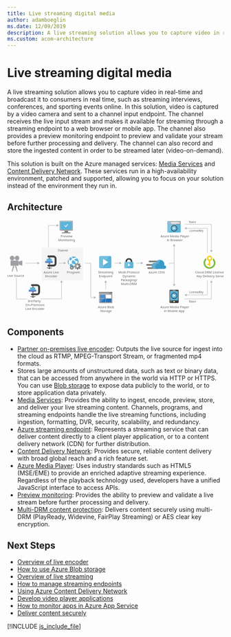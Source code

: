 ```yaml
---
title: Live streaming digital media
author: adamboeglin
ms.date: 12/09/2019
description: A live streaming solution allows you to capture video in real-time and broadcast it to consumers in real time, such as streaming interviews, conferences, and sporting events online. In this solution, video is captured by a video camera and sent to a channel input endpoint. The channel receives the live input stream and makes it available for streaming through a streaming endpoint to a web browser or mobile app. The channel also provides a preview monitoring endpoint to preview and validate your stream before further processing and delivery. The channel can also record and store the ingested content in order to be streamed later (video-on-demand).
ms.custom: acom-architecture
---
```

# Live streaming digital media

A live streaming solution allows you to capture video in real-time and broadcast it to consumers in real time, such as streaming interviews, conferences, and sporting events online. In this solution, video is captured by a video camera and sent to a channel input endpoint. The channel receives the live input stream and makes it available for streaming through a streaming endpoint to a web browser or mobile app. The channel also provides a preview monitoring endpoint to preview and validate your stream before further processing and delivery. The channel can also record and store the ingested content in order to be streamed later (video-on-demand).

This solution is built on the Azure managed services: [Media Services](/en-us/services/media-services/) and [Content Delivery Network](/en-us/services/cdn/). These services run in a high-availability environment, patched and supported, allowing you to focus on your solution instead of the environment they run in.


## Architecture

<svg class="architecture-diagram" aria-labelledby="digital-media-live-stream" height="353.645" viewbox="0 0 814.247 353.645" width="814.247" xmlns="https://www.w3.org/2000/svg"><title id="digital-media-live-stream">Live streaming digital media</title><desc>A live streaming solution allows you to capture video in real-time and broadcast it to consumers in real time, such as streaming interviews, conferences, and sporting events online. In this solution, video is captured by a video camera and sent to a channel input endpoint. The channel receives the live input stream and makes it available for streaming through a streaming endpoint to a web browser or mobile app. The channel also provides a preview monitoring endpoint to preview and validate your stream before further processing and delivery. The channel can also record and store the ingested content in order to be streamed later (video-on-demand).</desc><rect fill="#ededee" height="124" opacity="0.5" width="156" x="129.255" y="103.645"></rect><line fill="none" stroke="#b5b6b6" stroke-miterlimit="10" stroke-width="1.5" x1="115.167" x2="68.163" y1="161.73" y2="161.73"></line><polygon fill="#b5b6b6" points="113.744 156.868 122.163 161.73 113.744 166.591 113.744 156.868"></polygon><line fill="none" stroke="#b5b6b6" stroke-miterlimit="10" stroke-width="1.5" x1="214.167" x2="194.163" y1="161.73" y2="161.73"></line><polygon fill="#b5b6b6" points="212.744 156.868 221.163 161.73 212.744 166.591 212.744 156.868"></polygon><polyline fill="none" points="327.259 291.028 314.163 291.223 314.163 161.73 292.163 161.73" stroke="#b5b6b6" stroke-miterlimit="10" stroke-width="1.5"></polyline><polygon fill="#b5b6b6" points="325.765 286.188 334.255 290.924 325.909 295.911 325.765 286.188"></polygon><line fill="none" stroke="#b5b6b6" stroke-miterlimit="10" stroke-width="1.5" x1="423.167" x2="403.163" y1="161.73" y2="161.73"></line><polygon fill="#b5b6b6" points="421.744 156.868 430.163 161.73 421.744 166.591 421.744 156.868"></polygon><line fill="none" stroke="#b5b6b6" stroke-miterlimit="10" stroke-width="1.5" x1="370.163" x2="370.163" y1="233.727" y2="260.73"></line><polygon fill="#b5b6b6" points="365.302 235.149 370.163 226.73 375.025 235.149 365.302 235.149"></polygon><line fill="none" stroke="#b5b6b6" stroke-miterlimit="10" stroke-width="1.5" x1="504.167" x2="485.163" y1="161.73" y2="161.73"></line><polygon fill="#b5b6b6" points="502.744 156.868 511.163 161.73 502.744 166.591 502.744 156.868"></polygon><line fill="none" stroke="#b5b6b6" stroke-miterlimit="10" stroke-width="1.5" x1="628.163" x2="606.163" y1="161.73" y2="161.73"></line><line fill="none" stroke="#b5b6b6" stroke-miterlimit="10" stroke-width="1.5" x1="627.557" x2="627.557" y1="96.227" y2="242.233"></line><polygon fill="#b5b6b6" points="622.696 97.649 627.557 89.23 632.419 97.649 622.696 97.649"></polygon><polygon fill="#b5b6b6" points="622.696 240.81 627.557 249.23 632.419 240.81 622.696 240.81"></polygon><polyline fill="none" points="666.255 15.73 767.473 15.73 767.473 114.649" stroke="#b5b6b6" stroke-miterlimit="10" stroke-width="1.5"></polyline><polygon fill="#b5b6b6" points="762.611 113.226 767.473 121.645 772.335 113.226 762.611 113.226"></polygon><polyline fill="none" points="673.252 30.73 752.473 30.73 752.473 121.645" stroke="#b5b6b6" stroke-miterlimit="10" stroke-width="1.5"></polyline><polygon fill="#b5b6b6" points="674.675 35.591 666.255 30.73 674.675 25.868 674.675 35.591"></polygon><polyline fill="none" points="666.255 296.353 767.473 296.353 767.473 233.434" stroke="#b5b6b6" stroke-miterlimit="10" stroke-width="1.5"></polyline><polygon fill="#b5b6b6" points="772.335 234.857 767.473 226.438 762.611 234.857 772.335 234.857"></polygon><polyline fill="none" points="124.318 296.353 204.142 296.353 204.142 233.434" stroke="#b5b6b6" stroke-miterlimit="10" stroke-width="1.5"></polyline><polygon fill="#b5b6b6" points="209.004 234.857 204.142 226.438 199.281 234.857 209.004 234.857"></polygon><polyline fill="none" points="34.721 216.818 34.721 296.642 74.354 296.642" stroke="#b5b6b6" stroke-miterlimit="10" stroke-width="1.5"></polyline><polyline fill="none" points="673.252 281.353 752.473 281.353 752.473 226.438" stroke="#b5b6b6" stroke-miterlimit="10" stroke-width="1.5"></polyline><polygon fill="#b5b6b6" points="674.675 286.215 666.255 281.353 674.675 276.492 674.675 286.215"></polygon><text fill="#5e5e5e" font-family="SegoeUI, Segoe UI" font-size="10" transform="translate(682.417 10.551)"><tspan letter-spacing="-0.098em">T</tspan><tspan x="4.263" y="0">oken</tspan></text><text fill="#5e5e5e" font-family="SegoeUI, Segoe UI" font-size="10" transform="translate(682.417 309.646)"><tspan letter-spacing="-0.098em">T</tspan><tspan x="4.263" y="0">oken</tspan></text><text fill="#5e5e5e" font-family="SegoeUI, Segoe UI" font-size="10" transform="translate(684.993 44.146)">License/<tspan letter-spacing="-0.013em" x="36.006" y="0">K</tspan><tspan x="41.675" y="0">ey</tspan></text><text fill="#5e5e5e" font-family="SegoeUI, Segoe UI" font-size="10" transform="translate(684.993 275.271)">License/<tspan letter-spacing="-0.013em" x="36.006" y="0">K</tspan><tspan x="41.675" y="0">ey</tspan></text><text fill="#5e5e5e" font-family="SegoeUI, Segoe UI" font-size="10" transform="translate(189.709 117.646)">Channel</text><polyline fill="none" points="187.061 19.897 155.057 19.897 155.057 101.836" stroke="#b5b6b6" stroke-miterlimit="10" stroke-width="1.5"></polyline><polygon fill="#b5b6b6" points="185.638 15.035 194.057 19.897 185.638 24.759 185.638 15.035"></polygon><path d="M242.405,178.893a2.6,2.6,0,0,0,1.528,2.306l1.944-4.667a2.6,2.6,0,0,0-.944-.167A2.485,2.485,0,0,0,242.405,178.893Z" fill="none" transform="translate(-2.03 -0.127)"></path><path d="M242.405,178.893a2.5,2.5,0,0,1,2.528-2.528,2.6,2.6,0,0,1,.944.167l1.306-3.139-.583-.25-.833-2.25h-1.778l-.111.25-.639,1.944-1.25.528-2.056-1-1.25,1.306.111.25.944,1.833-.528,1.25-2.194.778v1.833l.25.056,1.944.639.528,1.25-1,2.056,1.306,1.306.25-.111,1.833-.944.528.25,1.306-3.139A2.648,2.648,0,0,1,242.405,178.893Z" fill="#fff" opacity="0.25" style="isolation:isolate" transform="translate(-2.03 -0.127)"></path><rect fill="#9fa0a2" height="19.726" width="30.162" x="12.599" y="152.012"></rect><circle cx="18.581" cy="142.636" fill="#9fa0a2" r="8.753"></circle><circle cx="36.78" cy="142.636" fill="#9fa0a2" r="8.753"></circle><polygon fill="#9fa0a2" points="56.709 171.229 42.985 166.853 42.985 156.062 56.709 151.685 56.709 171.229"></polygon><polygon fill="#9fa0a2" points="19.62 193.277 16.994 193.277 22.1 172.677 26.914 172.677 19.62 193.277"></polygon><polygon fill="#9fa0a2" points="36.433 193.277 39.059 193.277 33.953 172.677 29.139 172.677 36.433 193.277"></polygon><text fill="#5e5e5e" font-family="SegoeUI, Segoe UI" font-size="12" transform="translate(0 212.609)">Live Source</text><text fill="#5e5e5e" font-family="SegoeUI, Segoe UI" font-size="12" transform="translate(706.787 200.2)">Cloud DRM License/<tspan letter-spacing="-0.013em" x="5.282" y="14.4">K</tspan><tspan x="12.085" y="14.4">ey Delivery Serve</tspan></text><path d="M784.9,160.873a22.453,22.453,0,0,0-8.8-17.8v.7a13.743,13.743,0,0,1-1.5,6.1,16.294,16.294,0,1,1-28.4,10.9,16.426,16.426,0,0,1,4.7-11.5,13.161,13.161,0,0,1-1.3-5.6,5.7,5.7,0,0,1,.1-1.3,22.44,22.44,0,1,0,35.2,18.5Z" fill="#7fbb42" transform="translate(-2.03 -0.127)"></path><path d="M762.8,133.273a10.31,10.31,0,0,0-2.9,20.2v10.2h-4.8v5.2h4.8v3.8h5.7v-19.3a10.23,10.23,0,0,0,7.4-9.9A10.115,10.115,0,0,0,762.8,133.273Zm0,5.4a4.9,4.9,0,1,1-4.9,4.9A4.908,4.908,0,0,1,762.8,138.673Z" fill="#fbd118" transform="translate(-2.03 -0.127)"></path><text fill="#5e5e5e" font-family="SegoeUI, Segoe UI" font-size="12" transform="translate(341.735 200.199)"><tspan letter-spacing="-0.032em">S</tspan><tspan x="5.988" y="0">treaming</tspan><tspan x="2.965" y="14.4">Endpoint</tspan></text><path d="M393.619,175.5a5.52,5.52,0,0,1-5.52,5.52h-34.96a5.52,5.52,0,0,1-5.52-5.52v-34.96a5.52,5.52,0,0,1,5.52-5.52H388.1a5.52,5.52,0,0,1,5.52,5.52Z" fill="#5bb4da" transform="translate(-2.03 -0.127)"></path><path d="M360.5,181.023h-7.36a5.52,5.52,0,0,1-5.52-5.52v-34.96a5.52,5.52,0,0,1,5.52-5.52h31.28Z" fill="#fff" opacity="0.15" style="isolation:isolate" transform="translate(-2.03 -0.127)"></path><path d="M362.339,170.29V145.757l19.6,12.279Z" fill="#fff" transform="translate(-2.03 -0.127)"></path><rect fill="#b9539f" height="88.048" opacity="0" width="55.184" x="340.882" y="131.108"></rect><text fill="#5e5e5e" font-family="SegoeUI, Segoe UI" font-size="12" transform="translate(418.216 200.199)">Multi-Protocol<tspan x="15.422" y="14.4">Dynamic</tspan><tspan letter-spacing="-0.034em" x="9.105" y="28.8">P</tspan><tspan x="15.416" y="28.8">ackaging/</tspan><tspan x="9.067" y="43.2">Multi-DRM</tspan></text><path d="M472.472,157.336h0v-1.671a12.434,12.434,0,0,0-3.342-8.658c-1.975-2.278-6.379-3.721-9.645-3.721s-7.67,1.443-9.645,3.721a12.785,12.785,0,0,0-3.342,8.658v1.671h0l6,.683V156.5a9.68,9.68,0,0,1,1.823-5.772c1.139-1.291,3.569-1.9,5.164-1.975a7.7,7.7,0,0,1,5.164,1.975,7.253,7.253,0,0,1,1.823,4.86v2.43Z" fill="#3f3f3f" transform="translate(-2.03 -0.127)"></path><path d="M446.5,157.336h0c-2.962,0-4.025,1.747-4.025,4.025v15.872c0,1.975,1.215,4.025,3.493,4.025H473c2.582,0,3.493-2.05,3.493-4.025V161.361c0-2.05-.835-4.025-4.025-4.025H446.5Z" fill="#5bb4da" transform="translate(-2.03 -0.127)"></path><polygon fill="#fff" points="454.699 162.905 463.053 168.461 454.699 174.016 454.699 162.905"></polygon><path d="M466.4,157.336H446.5c-2.962,0-4.025,1.747-4.025,4.025v15.872c0,1.975,1.215,4.025,3.493,4.025h5.088Z" fill="#fff" opacity="0.15" style="isolation:isolate" transform="translate(-2.03 -0.127)"></path><text fill="#5e5e5e" font-family="SegoeUI, Segoe UI" font-size="12" transform="translate(531.701 200.609)">Azure CDN</text><path d="M576.711,158.359h-39.9a3.009,3.009,0,0,1-3-3h0a3.009,3.009,0,0,1,3-3h39.9a3.009,3.009,0,0,1,3,3h0A3.009,3.009,0,0,1,576.711,158.359Z" fill="#7c7b7b" transform="translate(-2.03 -0.127)"></path><path d="M568.611,183.409h-36.9a3.009,3.009,0,0,1-3-3h0a3.009,3.009,0,0,1,3-3h36.9a3.009,3.009,0,0,1,3,3h0A3.009,3.009,0,0,1,568.611,183.409Z" fill="#7c7b7b" transform="translate(-2.03 -0.127)"></path><path d="M564.261,171.259h-36.9a3.009,3.009,0,0,1-3-3h0a3.009,3.009,0,0,1,3-3h36.9a3.009,3.009,0,0,1,3,3h0A3.009,3.009,0,0,1,564.261,171.259Z" fill="#7c7b7b" transform="translate(-2.03 -0.127)"></path><path d="M599.361,176.959a6.371,6.371,0,0,0-6.3-6.45h-.9a20.411,20.411,0,0,0,.6-4.5,16.869,16.869,0,0,0-16.8-16.8,17.071,17.071,0,0,0-15.9,11.4,15.081,15.081,0,0,0-3.75-.6,11.7,11.7,0,0,0,0,23.4h37.05a6.626,6.626,0,0,0,6-6.45" fill="#3999c7" transform="translate(-2.03 -0.127)"></path><path d="M562.311,183.259a10.682,10.682,0,0,1-3.15-5.7,11.275,11.275,0,0,1,12.45-13.95,16.334,16.334,0,0,1,9.45-13.5,19.139,19.139,0,0,0-5.1-.9,17.071,17.071,0,0,0-15.9,11.4,15.081,15.081,0,0,0-3.75-.6,11.7,11.7,0,0,0,0,23.4h0l6-.15Z" fill="#fff" opacity="0.2" style="isolation:isolate" transform="translate(-2.03 -0.127)"></path><rect fill="#b9539f" height="55" opacity="0" width="75.26" x="522.882" y="147.071"></rect><text fill="#5e5e5e" font-family="SegoeUI, Segoe UI" font-size="12" transform="translate(341.327 331.527)">Azure Blob<tspan letter-spacing="-0.032em" x="8.429" y="14.4">S</tspan><tspan x="14.417" y="14.4">torage</tspan></text><path d="M347.138,310.551a1.88,1.88,0,0,0,1.8,1.9h46.3a1.9,1.9,0,0,0,1.9-1.9v-33.1h-50Z" fill="#9fa0a2" transform="translate(-2.03 -0.127)"></path><path d="M395.238,269.751h-46.3a1.88,1.88,0,0,0-1.8,1.9v5.7h50v-5.7a1.9,1.9,0,0,0-1.9-1.9" fill="#7c7b7b" transform="translate(-2.03 -0.127)"></path><rect fill="#2272b9" height="13" width="20.4" x="348.808" y="280.724"></rect><rect fill="#2272b9" height="13" width="20.4" x="348.808" y="295.524"></rect><rect fill="#fff" height="13" width="20.3" x="371.008" y="280.724"></rect><rect fill="#2272b9" height="13" width="20.3" x="371.008" y="295.524"></rect><path d="M349.138,269.751a2.006,2.006,0,0,0-2,2v38.6a2.006,2.006,0,0,0,2,2h2.2l39.4-42.6Z" fill="#fff" opacity="0.2" style="isolation:isolate" transform="translate(-2.03 -0.127)"></path><rect fill="#b9539f" height="85.282" opacity="0" width="68.963" x="339.907" y="268.363"></rect><path d="M231.065,39.723h-13.6c1.6,5.8-.6,6.6-10.2,6.6v3h32.6v-3c-9.5,0-10.4-.8-8.8-6.6" fill="#7c7b7b" transform="translate(-2.03 -0.127)"></path><path d="M245.665,2.023h-44.3a2.866,2.866,0,0,0-2.7,2.9v32a2.775,2.775,0,0,0,2.7,2.8h44.3a3.045,3.045,0,0,0,3-2.8v-32a3.134,3.134,0,0,0-3-2.9m-.8,3.9v29.9h-42.4V5.923l42.4-.1Z" fill="#9fa0a2" transform="translate(-2.03 -0.127)"></path><polygon fill="#5bb4da" points="242.835 35.695 200.435 35.695 200.435 5.795 242.835 5.695 242.835 35.695"></polygon><path d="M202.465,35.823h0V5.923l38.7-.1,4.5-3.8h-44.3a2.866,2.866,0,0,0-2.7,2.9v32a2.775,2.775,0,0,0,2.7,2.8h1.1l4.6-3.8h-4.6Z" fill="#fff" opacity="0.2" style="isolation:isolate" transform="translate(-2.03 -0.127)"></path><polygon fill="#5bb4da" points="200.435 35.695 200.435 35.695 200.435 5.795 239.135 5.695 239.135 5.695 200.435 5.795 200.435 35.695"></polygon><rect fill="#9fa0a2" height="3" width="32.7" x="205.335" y="46.195"></rect><path d="M217.253,21.223l-.5-.5a.446.446,0,0,1,0-.5l1.4-1.2c0-.1.1-.1.2-.1s.2,0,.2.1l3.7,4,6.4-8.1a.367.367,0,0,1,.3-.1c.1,0,.1,0,.2.1l1.5,1c.1.1.1.1.1.2s0,.2-.1.2l-8.3,10.5Z" fill="#fff" transform="translate(-2.03 -0.127)"></path><text fill="#5e5e5e" font-family="SegoeUI, Segoe UI" font-size="12" transform="translate(201.3 64.421)">Preview<tspan x="-9.384" y="14.4">Monitoring</tspan></text><rect fill="#b9539f" height="82.912" opacity="0" width="59.634" x="191.346" y="0.734"></rect><path d="M604.286,44.526a2.007,2.007,0,0,0,2.007,2.007h45.986a2.007,2.007,0,0,0,2.007-2.007V13.2h-50Z" fill="#5bb4da" transform="translate(-2.03 -0.127)"></path><path d="M652.279,3.9H606.293a2.006,2.006,0,0,0-2.007,2.007V16.533h50V5.906A2.007,2.007,0,0,0,652.279,3.9" fill="#9fa0a2" transform="translate(-2.03 -0.127)"></path><path d="M606.3,3.9a2.007,2.007,0,0,0-2.007,2.007v38.62a2.008,2.008,0,0,0,2.007,2.007h2.188L647.906,3.9Z" fill="#fff" opacity="0.2" style="isolation:isolate" transform="translate(-2.03 -0.127)"></path><rect fill="#fff" height="3.942" width="33.671" x="615.112" y="8.551"></rect><path d="M615.6,10.582A4.878,4.878,0,1,1,610.718,5.7a4.879,4.879,0,0,1,4.878,4.879" fill="#5bb4da" transform="translate(-2.03 -0.127)"></path><polygon fill="#fff" points="608.171 11.004 610.384 13.34 609.183 13.34 606.224 10.522 609.172 7.704 610.37 7.704 608.171 10.026 613.564 10.026 613.564 11.004 608.171 11.004"></polygon><text fill="#5e5e5e" font-family="SegoeUI, Segoe UI" font-size="12" transform="translate(576.261 64.646)">Azure Media Player<tspan x="23.408" y="14.4">in Browser</tspan></text><circle cx="627.557" cy="30.73" fill="#5bb4da" r="11.52"></circle><path d="M621.442,39a11.52,11.52,0,1,1,16.292-16.292Z" fill="#fff" opacity="0.15" style="isolation:isolate" transform="translate(-2.03 -0.127)"></path><polygon fill="#fff" points="624.873 35.663 624.891 25.796 632.755 30.735 624.873 35.663"></polygon><path d="M629.588,21.08a9.778,9.778,0,1,1-9.778,9.778,9.778,9.778,0,0,1,9.778-9.778m0-2.222a12,12,0,1,0,12,12,12.014,12.014,0,0,0-12-12Z" fill="#3f3f3f" transform="translate(-2.03 -0.127)"></path><rect fill="#b9539f" height="84.23" opacity="0" width="101.871" x="575.384"></rect><text fill="#5e5e5e" font-family="SegoeUI, Segoe UI" font-size="12" transform="translate(575.986 331.846)">Azure Media Player<tspan x="13.512" y="14.4">in Mobile App</tspan></text><path d="M646.508,308.751a3,3,0,0,1-3,3H615.063a3,3,0,0,1-3-3v-44a3,3,0,0,1,3-3h28.445a3,3,0,0,1,3,3Z" fill="#3f3f3f" transform="translate(-2.03 -0.127)"></path><rect fill="#5bb4da" height="35.222" width="30" x="612.257" y="266.624"></rect><path d="M632.175,306.861a2.889,2.889,0,1,1-2.89-2.889,2.889,2.889,0,0,1,2.89,2.889" fill="#fff" transform="translate(-2.03 -0.127)"></path><path d="M631.18,306.861a1.894,1.894,0,1,1-1.9-1.894,1.9,1.9,0,0,1,1.9,1.894" fill="#b8d433" transform="translate(-2.03 -0.127)"></path><path d="M614.286,301.973V266.751h22.767l2.031-5H615.063a3,3,0,0,0-3,3v44a3,3,0,0,0,3,3h3.695l3.974-9.778Z" fill="#fff" opacity="0.15" style="isolation:isolate" transform="translate(-2.03 -0.127)"></path><path d="M634.4,264.568a.737.737,0,0,1-.738.738h-8.744a.739.739,0,1,1,0-1.477h8.744a.738.738,0,0,1,.738.739" fill="#1e1e1e" transform="translate(-2.03 -0.127)"></path><path d="M634.4,264.568a.737.737,0,0,1-.738.738h-8.744a.739.739,0,1,1,0-1.477h8.744a.738.738,0,0,1,.738.739" fill="#fff" transform="translate(-2.03 -0.127)"></path><circle cx="627.557" cy="284.353" fill="#5bb4da" r="11.52"></circle><path d="M621.442,292.627a11.52,11.52,0,0,1,16.292-16.292Z" fill="#fff" opacity="0.15" style="isolation:isolate" transform="translate(-2.03 -0.127)"></path><polygon fill="#fff" points="624.873 289.287 624.891 279.42 632.755 284.359 624.873 289.287"></polygon><path d="M629.588,274.7a9.778,9.778,0,1,1-9.778,9.778,9.778,9.778,0,0,1,9.778-9.778m0-2.222a12,12,0,1,0,12,12,12.014,12.014,0,0,0-12-12Z" fill="#3f3f3f" transform="translate(-2.03 -0.127)"></path><rect fill="#b9539f" height="87" opacity="0" width="101.871" x="576.384" y="261.23"></rect><text fill="#5e5e5e" font-family="SegoeUI, Segoe UI" font-size="12" transform="translate(136.871 200.242)">Azure Live<tspan x="5.66" y="14.4">Encoder</tspan></text><path d="M175.726,174.584h-18.9a3.521,3.521,0,0,1,0-7.042h18.9A4.544,4.544,0,0,0,180.265,163V144.658a4.544,4.544,0,0,0-4.539-4.539h-18.9a3.521,3.521,0,0,1,0-7.042h18.9a11.594,11.594,0,0,1,11.581,11.581V163A11.594,11.594,0,0,1,175.726,174.584Z" fill="#3f3f3f" transform="translate(-2.03 -0.127)"></path><rect fill="#3f3f3f" height="1.76" width="19.056" x="149.049" y="178.72"></rect><rect fill="#3f3f3f" height="2.47" width="7.042" x="155.057" y="180.48"></rect><rect fill="#3f3f3f" height="40.489" width="1.76" x="157.697" y="139.992"></rect><rect fill="#618dc9" height="7.922" width="28.166" x="142.734" y="153.314"></rect><rect fill="#5bb4da" height="7.922" width="19.364" x="148.015" y="145.393"></rect><rect fill="#676767" height="2.641" width="7.042" x="155.057" y="142.752"></rect><rect fill="#676767" height="2.47" width="7.042" x="155.057" y="161.236"></rect><text fill="#5e5e5e" font-family="SegoeUI, Segoe UI" font-size="12" transform="translate(76.792 308.222)">3rd <tspan letter-spacing="-0.034em" x="20.994" y="0">P</tspan><tspan x="27.305" y="0">arty </tspan><tspan x="-8.382" y="14.4">On-Premises</tspan><tspan x="-8.036" y="28.8">Live Encoder</tspan></text><path d="M113.884,282.564h-18.9a3.521,3.521,0,0,1,0-7.042h18.9a4.544,4.544,0,0,0,4.539-4.539V252.638a4.544,4.544,0,0,0-4.539-4.539h-18.9a3.521,3.521,0,0,1,0-7.042h18.9a11.594,11.594,0,0,1,11.581,11.581v18.346A11.594,11.594,0,0,1,113.884,282.564Z" fill="#3f3f3f" transform="translate(-2.03 -0.127)"></path><rect fill="#3f3f3f" height="1.76" width="19.056" x="87.207" y="286.7"></rect><rect fill="#3f3f3f" height="2.47" width="7.042" x="93.215" y="288.46"></rect><rect fill="#3f3f3f" height="40.489" width="1.76" x="95.855" y="247.972"></rect><rect fill="#618dc9" height="7.922" width="28.166" x="80.892" y="261.294"></rect><rect fill="#5bb4da" height="7.922" width="19.364" x="86.173" y="253.373"></rect><rect fill="#676767" height="2.641" width="7.042" x="93.215" y="250.732"></rect><rect fill="#676767" height="2.47" width="7.042" x="93.215" y="269.216"></rect><text fill="#5e5e5e" font-family="SegoeUI, Segoe UI" font-size="12" transform="translate(224.204 200.242)">Program</text><path d="M262.683,173.615a20.546,20.546,0,0,1-25-32.611,20.892,20.892,0,0,1,12.5-4.194,20.507,20.507,0,0,1,12.5,36.806" fill="#5bb4da" transform="translate(-2.03 -0.127)"></path><path d="M266.488,159.809a4.243,4.243,0,0,0-.611-4.194,4.377,4.377,0,0,0-5.694-1.111c-2.111-1.889-4.389-4-6.806-6.389,7.306-4,12.5-3.611,12.806-3.611a19.151,19.151,0,0,0-3-3,21.688,21.688,0,0,0-13.694,2.611h0c-1.889-1.889-3.806-4-5.694-6.306a27.582,27.582,0,0,0-2.694,1.111,41.75,41.75,0,0,0,5.5,7h0a34.415,34.415,0,0,0-5.722,4.889c-.194.306-.5.5-.694.806a6.687,6.687,0,0,0-3.389.194A14.964,14.964,0,0,1,235.405,143c-.694.889-1.389,1.806-2.111,2.694a12.841,12.841,0,0,0,.806,8.194,6.168,6.168,0,0,0,0,7.5,1.436,1.436,0,0,0,.5.5A32.219,32.219,0,0,0,233.405,169c.194.306.306.5.5.806a21.252,21.252,0,0,0,3.306,3.389,22.953,22.953,0,0,1,1.389-9.306,5.905,5.905,0,0,0,2.889-.5c.5.5,1.111.889,1.694,1.389a32.665,32.665,0,0,0,6,3.806,3.869,3.869,0,0,0,.806,2.889,4.1,4.1,0,0,0,5.694.806,3.007,3.007,0,0,0,.889-1,35.929,35.929,0,0,0,7.889.806,22.18,22.18,0,0,0,2.5-2.889h0c.111-.111.111-.194.194-.306a20.7,20.7,0,0,1-10.111-.694,4.651,4.651,0,0,0-.694-1.611,3.932,3.932,0,0,0-5.389-.889,39.708,39.708,0,0,1-5.5-3.694c-.389-.306-.806-.611-1.111-.889a6.237,6.237,0,0,0,.306-6.194l.694-.694a58.042,58.042,0,0,1,5.444-4.306c2.583,2.389,5.278,4.583,7.778,6.583a4.125,4.125,0,0,0,.5,4.5,4.453,4.453,0,0,0,6.194.806l.306-.306c1.806,1.306,3.306,2.306,4.111,2.806a14.583,14.583,0,0,0,.5-1.806A34.491,34.491,0,0,1,266.488,159.809Z" fill="#fff" transform="translate(-2.03 -0.127)"></path><path d="M274.572,162.7l-.389.194-3.111,1.611-2.111-.889-1.306-3.694h-2.972l-.194.389-1.111,3.306-2.111.889-3.5-1.694L255.655,165l.194.389,1.611,3.111-.889,2.111-3.694,1.306v3.111l.389.111,3.306,1.111.889,2.111-1.667,3.444L257.988,184l.389-.194,3.111-1.611,2.111.889,1.306,3.694h3.111l.111-.389,1.111-3.306,2.111-.889,3.611,1.694,2.194-2.194-2-3.5.889-2.111,3.694-1.306v-2.972l-.389-.194-3.306-1.111-.889-2.111,1.5-3.194Zm-8.278,15a4.306,4.306,0,1,1,4.306-4.306A4.274,4.274,0,0,1,266.294,177.7Z" fill="#7c7b7b" transform="translate(-2.03 -0.127)"></path><path d="M261.988,173.42a4.395,4.395,0,0,0,2.611,3.889l3.306-7.889a4.321,4.321,0,0,0-5.917,4Z" fill="none" transform="translate(-2.03 -0.127)"></path><path d="M261.988,173.42a4.321,4.321,0,0,1,5.917-4l2.194-5.306-1-.389-1.389-3.806h-3.028l-.194.389-1.111,3.306-2.111.889-3.5-1.694L255.655,165l.194.389,1.611,3.111-.889,2.111-3.694,1.306v3.111l.389.111,3.306,1.111.889,2.111-1.667,3.444L257.988,184l.389-.194,3.111-1.611.889.389,2.194-5.306A4.3,4.3,0,0,1,261.988,173.42Z" fill="#fff" opacity="0.25" style="isolation:isolate" transform="translate(-2.03 -0.127)"></path><path d="M249.849,172.559l-.25.111-1.833.944-1.25-.528-.778-2.194h-1.778l-.111.25-.639,1.944-1.25.528-2.056-1-1.25,1.306.111.25.944,1.833-.528,1.25-2.194.778v1.833l.25.056,1.944.639.528,1.25-1,2.056,1.306,1.306.25-.111,1.833-.944,1.25.528.778,2.194h1.833l.056-.25.639-1.944,1.25-.528,2.139,1,1.306-1.306-1.194-2.056.528-1.25,2.194-.778v-1.778l-.25-.111-1.944-.639-.528-1.25.889-1.889Zm-4.917,8.861a2.528,2.528,0,1,1,2.528-2.528A2.5,2.5,0,0,1,244.933,181.42Z" fill="#7c7b7b" transform="translate(-2.03 -0.127)"></path><rect fill="#b9539f" height="70.97" opacity="0" width="53.625" x="224.083" y="134.676"></rect></svg>

## Components
* [Partner on-premises live encoder](https://docs.microsoft.com/api/Redirecthttps://azure.microsoft.com/documentation/articles/media-services-live-encoders-overview/): Outputs the live source for ingest into the cloud as RTMP, MPEG-Transport Stream, or fragmented mp4 formats.
* Stores large amounts of unstructured data, such as text or binary data, that can be accessed from anywhere in the world via HTTP or HTTPS. You can use [Blob storage](https://azure.microsoft.com/services/storage/blobs/) to expose data publicly to the world, or to store application data privately.
* [Media Services](https://azure.microsoft.com/services/media-services/): Provides the ability to ingest, encode, preview, store, and deliver your live streaming content. Channels, programs, and streaming endpoints handle the live streaming functions, including ingestion, formatting, DVR, security, scalability, and redundancy.
* [Azure streaming endpoint](https://azure.microsoft.com/services/media-services/live-on-demand/): Represents a streaming service that can deliver content directly to a client player application, or to a content delivery network (CDN) for further distribution.
* [Content Delivery Network](https://azure.microsoft.com/services/cdn/): Provides secure, reliable content delivery with broad global reach and a rich feature set.
* [Azure Media Player](https://azure.microsoft.com/services/media-services/media-player/): Uses industry standards such as HTML5 (MSE/EME) to provide an enriched adaptive streaming experience. Regardless of the playback technology used, developers have a unified JavaScript interface to access APIs.
* [Preview monitoring](https://docs.microsoft.com/api/Redirecthttps://azure.microsoft.com/documentation/articles/web-sites-monitor/): Provides the ability to preview and validate a live stream before further processing and delivery.
* [Multi-DRM content protection](https://azure.microsoft.com/services/media-services/content-protection/): Delivers content securely using multi-DRM (PlayReady, Widevine, FairPlay Streaming) or AES clear key encryption.

## Next Steps
* [Overview of live encoder](https://docs.microsoft.com/api/Redirect/documentation/articles/media-services-live-encoders-overview/)
* [How to use Azure Blob storage](https://docs.microsoft.com/api/Redirect/documentation/articles/storage-dotnet-how-to-use-blobs/)
* [Overview of live streaming](https://docs.microsoft.com/api/Redirect/documentation/articles/media-services-manage-channels-overview/)
* [How to manage streaming endpoints](https://docs.microsoft.com/api/Redirect/documentation/articles/media-services-manage-origins/)
* [Using Azure Content Delivery Network](https://docs.microsoft.com/api/Redirect/documentation/articles/cdn-create-new-endpoint/)
* [Develop video player applications](https://docs.microsoft.com/api/Redirect/documentation/articles/media-services-develop-video-players/)
* [How to monitor apps in Azure App Service](https://docs.microsoft.com/api/Redirect/documentation/articles/media-services-develop-video-players/)
* [Deliver content securely](https://azure.microsoft.com/services/media-services/content-protection/)

[!INCLUDE [js_include_file](../../_js/index.md)]
